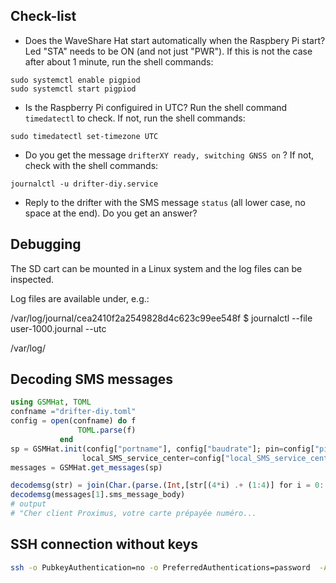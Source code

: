 
## Check-list


* Does the WaveShare Hat start automatically when the Raspbery Pi start? Led "STA" needs to be ON (and not just "PWR"). If this is not the case after about 1 minute, run the shell commands:

```
sudo systemctl enable pigpiod
sudo systemctl start pigpiod
```


* Is the Raspberry Pi configuired in UTC? Run the shell command `timedatectl` to check. If not, run the shell commands:

```
sudo timedatectl set-timezone UTC
```

* Do you get the message `drifterXY ready, switching GNSS on` ? If not, check with the shell commands:

```
journalctl -u drifter-diy.service
```

* Reply to the drifter with the SMS message `status` (all lower case, no space at the end). Do you get an answer?


## Debugging

The SD cart can be mounted in a Linux system and the log files can be inspected.

Log files are available under, e.g.:

/var/log/journal/cea2410f2a2549828d4c623c99ee548f 
$ journalctl --file user-1000.journal --utc

/var/log/



 ## Decoding SMS messages

```julia
using GSMHat, TOML
confname ="drifter-diy.toml"
config = open(confname) do f
               TOML.parse(f)
           end
sp = GSMHat.init(config["portname"], config["baudrate"]; pin=config["pin"],
                local_SMS_service_center=config["local_SMS_service_center"])
messages = GSMHat.get_messages(sp)

decodemsg(str) = join(Char.(parse.(Int,[str[(4*i) .+ (1:4)] for i = 0:(length(str)÷4-1)],base=16)))
decodemsg(messages[1].sms_message_body)
# output
# "Cher client Proximus, votre carte prépayée numéro...
```

## SSH connection without keys

```bash
ssh -o PubkeyAuthentication=no -o PreferredAuthentications=password  -A pi@192.168.0.199
```
